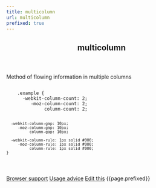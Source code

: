 ```yaml
---
title: multicolumn
url: multicolumn
prefixed: true
---
```


<article id="multicolumn" class="feature prefix-{{page.prefixed}}">
	<header class="feature__header">
		<h2>multicolumn</h2>
	</header>
	<p class="feature__description">
		Method of flowing information in multiple columns
	</p>
<pre class="feature__code"><code>
	.example {
	  -webkit-column-count: 2;
	     -moz-column-count: 2;
	          column-count: 2;

	  -webkit-column-gap: 10px; 
	     -moz-column-gap: 10px;  
	          column-gap: 10px; 

	  -webkit-column-rule: 1px solid #000;
	     -moz-column-rule: 1px solid #000;
	          column-rule: 1px solid #000;
	}
</code></pre>
	<footer class="feature__footer">
		<a href="http://caniuse.com/multicolumn">Browser support</a> 
		<a href="http://html5please.com/#multicolumn">Usage advice</a> 
		<a href="https://github.com/davidhund/shouldiprefix/blob/ghpages/_posts/{{page.title}}.md">Edit this</a> 
		<span class="feature__prefix">{{page.prefixed}}</span>
	</footer>
</article>
